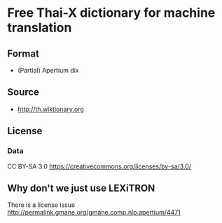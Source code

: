 # Free Thai-X dictionary for machine translation

## Format
* (Partial) Apertium dix

## Source
* http://th.wiktionary.org

## License

### Data 
CC BY-SA 3.0 https://creativecommons.org/licenses/by-sa/3.0/


## Why don't we just use LEXiTRON 
There is a license issue http://permalink.gmane.org/gmane.comp.nlp.apertium/4471
